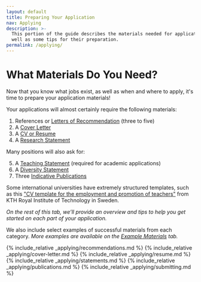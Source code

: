 ```yaml
---
layout: default
title: Preparing Your Application
nav: Applying
description: >-
  This portion of the guide describes the materials needed for applications as 
  well as some tips for their preparation.
permalink: /applying/
---
```


# What Materials Do You Need?

<span class="highlight">Now that you know what jobs exist, as well as when 
and where to apply, it's time to prepare your application materials!</span>

Your applications will almost certainly require the following materials:

1. References or [Letters of Recommendation](#letters-of-recommendation) (three to five)
2. A [Cover Letter](#cover-letter)
3. A [CV or Resume](#preparing-your-resume)
4. A [Research Statement](#research-statement)

Many positions will also ask for:

5. A [Teaching Statement](#teaching-statement) (required for academic applications)
6. A [Diversity Statement](#diversity-statement)
7. Three [Indicative Publications](#selecting-indicative-publications)

Some international universities have extremely structured templates, 
such as this 
<a href="https://www.kth.se/polopoly_fs/1.695604.1703153880!/CV%20template%20for%20the%20employment%20and%20promotion%20of%20teachers_s_231201.docx">"CV template for the employment and promotion of teachers"</a>
from KTH Royal Institute of Technology in Sweden. 

*On the rest of this tab, we’ll provide an overview and tips to help you get started on each part of your application.* 

We also include select examples of successful materials from each category. *More examples are available
on the [Example Materials](exampleMaterials.md) tab.*

{% include_relative _applying/recommendations.md %}
{% include_relative _applying/cover-letter.md %}
{% include_relative _applying/resume.md %}
{% include_relative _applying/statements.md %}
{% include_relative _applying/publications.md %}
{% include_relative _applying/submitting.md %}
